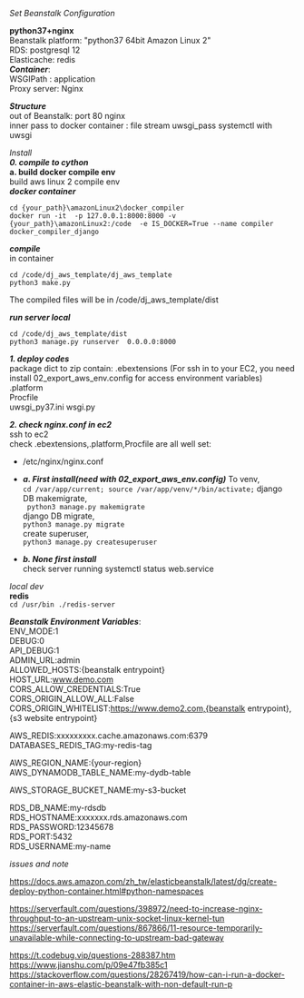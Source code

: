 
*Set Beanstalk Configuration*  

**python37+nginx**  
Beanstalk platform: "python37 64bit Amazon Linux 2"  
RDS: postgresql 12  
Elasticache: redis  
***Container***:  
WSGIPath :  application  
Proxy server: Nginx  

***Structure***  
out of Beanstalk: port 80 nginx  
inner pass to docker container : file stream uwsgi_pass
systemctl with uwsgi
 

*Install*  
***0. compile to cython***  
****a. build docker compile env****  
build aws linux 2 compile env  
*****docker container*****  
```  
cd {your_path}\amazonLinux2\docker_compiler
docker run -it  -p 127.0.0.1:8000:8000 -v {your_path}\amazonLinux2:/code  -e IS_DOCKER=True --name compiler docker_compiler_django
```   
*****compile*****    
in container   
```
cd /code/dj_aws_template/dj_aws_template  
python3 make.py  
```  
The compiled files will be in /code/dj_aws_template/dist   

*****run server local*****    
```  
cd /code/dj_aws_template/dist 
python3 manage.py runserver  0.0.0.0:8000  
```   
 
***1. deploy codes***  
package dict to zip 
contain:
.ebextensions  (For ssh in to your EC2, you need install 02_export_aws_env.config  for access environment variables)
.platform  
Procfile  
uwsgi_py37.ini
wsgi.py

***2. check nginx.conf in ec2***  
ssh to ec2  
check .ebextensions,.platform,Procfile are all well set:    
- /etc/nginx/nginx.conf   


- *****a. First install(need with 02_export_aws_env.config)*****
To venv,    
`cd /var/app/current; source /var/app/venv/*/bin/activate;`
django DB makemigrate,  
` python3 manage.py makemigrate`  
django DB migrate,  
`python3 manage.py migrate`  
create superuser,  
`python3 manage.py createsuperuser`

- *****b. None first install*****  
check server running
systemctl status web.service


*local dev*  
**redis**  
`cd /usr/bin
./redis-server
`  


***Beanstalk Environment Variables***:  
ENV_MODE:1  
DEBUG:0  
API_DEBUG:1  
ADMIN_URL:admin  
ALLOWED_HOSTS:{beanstalk entrypoint}  
HOST_URL:www.demo.com  
CORS_ALLOW_CREDENTIALS:True  
CORS_ORIGIN_ALLOW_ALL:False  
CORS_ORIGIN_WHITELIST:https://www.demo2.com,{beanstalk entrypoint},{s3 website entrypoint}  

AWS_REDIS:xxxxxxxxx.cache.amazonaws.com:6379  
DATABASES_REDIS_TAG:my-redis-tag  
  
AWS_REGION_NAME:{your-region}  
AWS_DYNAMODB_TABLE_NAME:my-dydb-table  
  
AWS_STORAGE_BUCKET_NAME:my-s3-bucket  
   
RDS_DB_NAME:my-rdsdb  
RDS_HOSTNAME:xxxxxxx.rds.amazonaws.com  
RDS_PASSWORD:12345678  
RDS_PORT:5432  
RDS_USERNAME:my-name  



*issues and note*  

https://docs.aws.amazon.com/zh_tw/elasticbeanstalk/latest/dg/create-deploy-python-container.html#python-namespaces

https://serverfault.com/questions/398972/need-to-increase-nginx-throughput-to-an-upstream-unix-socket-linux-kernel-tun  
https://serverfault.com/questions/867866/11-resource-temporarily-unavailable-while-connecting-to-upstream-bad-gateway  

https://t.codebug.vip/questions-288387.htm
https://www.jianshu.com/p/09e47fb385c1
https://stackoverflow.com/questions/28267419/how-can-i-run-a-docker-container-in-aws-elastic-beanstalk-with-non-default-run-p